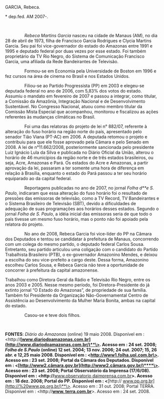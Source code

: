 GARCIA, Rebeca.

\* dep.fed. AM 2007-.

 

                *Rebeca Martins Garcia* nasceu na cidade de Manaus (AM),
no dia 28 de abril de 1973, filha de Francisco Garcia Rodrigues e Clycia
Martins Garcia. Seu pai foi vice-governador do estado do Amazonas entre
1991 e 1995 e deputado federal por duas vezes por esse estado. Foi
também proprietário da TV Rio Negro, do Sistema de Comunicação Francisco
Garcia, uma afiliada da Rede Bandeirantes de Televisão.

                Formou-se em Economia pela Universidade de Boston em
1996 e fez cursos na área de cinema no Brasil e nos Estados Unidos.

                Filiou-se ao Partido Progressista (PP) em 2003 e
elegeu-se deputada federal no ano de 2006, com 5,83% dos votos do
estado. Assumiu o mandato em fevereiro de 2007 e passou a integrar, como
titular, a Comissão da Amazônia, Integração Nacional e de
Desenvolvimento Sustentável. No Congresso Nacional, atuou como membro
titular da Comissão Mista Especial que acompanhou, monitorou e
fiscalizou as ações referentes às mudanças climáticas no Brasil.

                Foi uma das relatoras do projeto de lei n° 882/07,
referente à alteração do fuso horário na região norte do país,
apresentado pelo senador Tião Viana (PT-AC) em 2006. A deputada retomou
o projeto e contribuiu para que ele fosse aprovado pela Câmara e pelo
Senado em 2008. A lei de n°11.662/2008, posteriormente sancionada pelo
presidente Luiz Ignácio Lula da Silva e publicada no Diário Oficial da
União, alterou o horário de 46 municípios da região norte e de três
estados brasileiros, ou seja, Acre, Amazonas e Pará. Os estados do Acre
e Amazonas, a partir aprovação da lei, passaram a ter somente uma hora
de diferença em relação à Brasília, enquanto o estado do Pará passou a
ter seu horário equiparado ao da capital federal.

                Reportagens publicadas no ano de 2007, no jornal *Folha
d**e S. Paulo*, indicaram que essa alteração do fuso horário foi o
resultado de pressões das emissoras de televisão, como a TV Record, TV
Bandeirantes e o Sistema Brasileiro de Televisão (SBT), devido a
dificuldades de adequação de suas programações aos horários desses
estados. Segundo o jornal *Folha de S. Paulo*, a idéia inicial das
emissoras seria de que todo o país tivesse um mesmo fuso horário, mas o
ponto não foi apoiado pela relatora do projeto.

                No ano de 2008, Rebeca Garcia foi vice-líder do PP na
Câmara dos Deputados e tentou se candidatar à prefeitura de Manaus,
concorrendo com um colega do mesmo partido, o deputado federal Carlos
Sousa. Entretanto, seu partido articulou uma coligação com o candidato
do Partido Trabalhista Brasileiro (PTB), o ex-governador Amazonino
Mendes, e deixou a escolha do seu vice-prefeito a cargo deste. Dessa
forma, Amazonino escolheu Carlos Sousa, e Rebeca Garcia não teve a
oportunidade de concorrer à prefeitura da capital amazonense.

Trabalhou como Diretora Geral da Rádio e Televisão Rio Negro, entre os
anos 2003 e 2005. Nesse mesmo período, foi Diretora-Presidente do já
extinto jornal “O Estado do Amazonas”, de propriedade de sua família.
Também foi Presidente da Organização Não-Governamental Centro de
Assistência ao Desenvolvimento da Mulher Maria Bonita, ambas na capital
do estado.

                Casou-se e teve dois filhos.

 

**FONTES**: *Diário do Amazonas* (online) 19 maio 2008. Disponível em :
\<http://******[www.diariodoamazonas.com.br](http://www.diariodoamazonas.com.br/)**\>.
Acesso em : 24 set. 2008; *Folha de S.Paulo* (online) 12 set. 2004; 13
nov. 2006; 24 out. 2007; 15, 26 abr. e 12,25 maio 2008. Disponível em :
\<http://www1.folha.uol.com.br\>. Acesso em : 23 set. 2008; Portal da
Câmara dos Deputados. Disponível em :
\<**[http://www2.câmara.gov.br](http://www2.câmara.gov.br/)****\>**.
Acesso em : 23 set. 2008; Portal Observatório da Imprensa (17/6/08).
Disponível em : \<http://**[www.observatorio
daimprensa.com.br](http://www.observatorio%20daimprensa.com.br/)**\>.
Acesso em : 18 dez. 2008; Portal do PP. Disponível em : \<**[http://
www.pp.org.br](http://%20www.pp.org.br/)**\>. Acesso em : 31 out. 2008;
Portal TERRA. Disponível em : \<http://**[www.
terra.com.br](http://www.terra.com.br/)**\>. Acesso em : 24 set. 2008.

 

 

 

 

 

 

 

 
